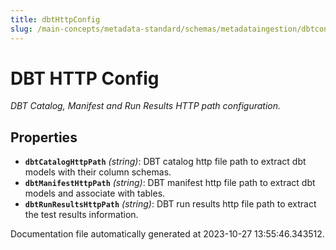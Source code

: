 ```yaml
---
title: dbtHttpConfig
slug: /main-concepts/metadata-standard/schemas/metadataingestion/dbtconfig/dbthttpconfig
---
```


# DBT HTTP Config

*DBT Catalog, Manifest and Run Results HTTP path configuration.*

## Properties

- **`dbtCatalogHttpPath`** *(string)*: DBT catalog http file path to extract dbt models with their column schemas.
- **`dbtManifestHttpPath`** *(string)*: DBT manifest http file path to extract dbt models and associate with tables.
- **`dbtRunResultsHttpPath`** *(string)*: DBT run results http file path to extract the test results information.


Documentation file automatically generated at 2023-10-27 13:55:46.343512.

